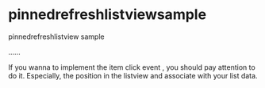 pinnedrefreshlistviewsample
===========================

pinnedrefreshlistview sample

......


If you wanna to implement the item click event , you should pay attention to do it.
Especially, the position in the listview and associate with your list data.
